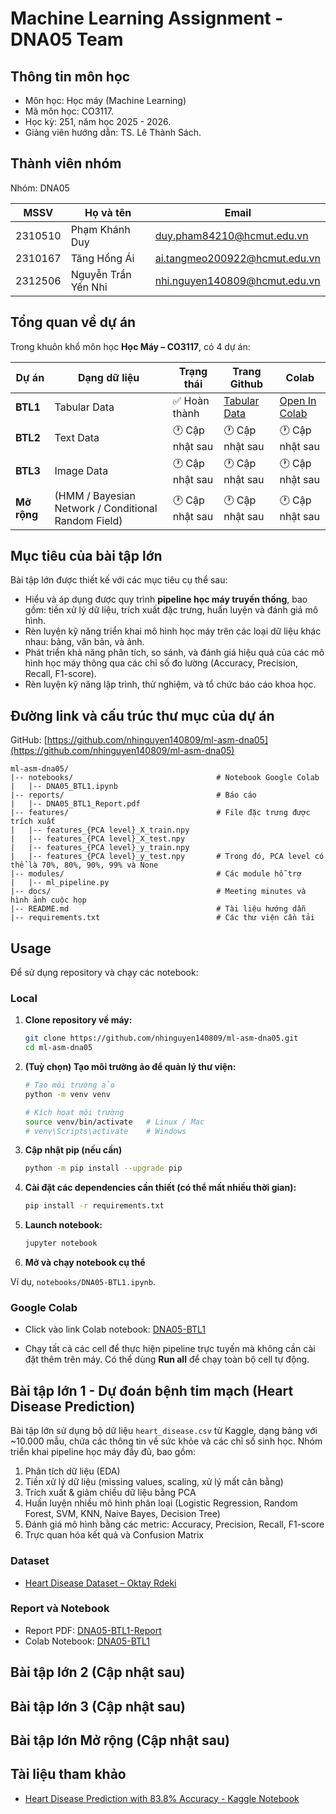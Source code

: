 # Machine Learning Assignment - DNA05 Team

## Thông tin môn học

- Môn học: Học máy (Machine Learning) 
- Mã môn học: CO3117.
- Học kỳ: 251, năm học 2025 - 2026.
- Giảng viên hướng dẫn: TS. Lê Thành Sách.

## Thành viên nhóm

Nhóm: DNA05

|MSSV| Họ và tên| Email|
|----|----------|------|
|2310510| Phạm Khánh Duy| duy.pham84210@hcmut.edu.vn|
|2310167| Tăng Hồng Ái| ai.tangmeo200922@hcmut.edu.vn|
|2312506| Nguyễn Trần Yến Nhi| nhi.nguyen140809@hcmut.edu.vn|

## Tổng quan về dự án

Trong khuôn khổ môn học **Học Máy – CO3117**, có 4 dự án:

| Dự án                         | Dạng dữ liệu                                                  | Trạng thái      | Trang Github   | Colab       |
|---------------------------------|---------------------------------------------------------|---------------------------------|----------------|-------------|
| **BTL1**                          | Tabular Data                                            | ✅ Hoàn thành | [Tabular Data](https://nhinguyen140809.github.io/ml-asm-dna05/)   | [Open In Colab](https://colab.research.google.com/drive/1Bz4B_MAlvOQ6Acb93SF8WxtnKEEAdTf7?usp=sharing) |
| **BTL2**                          | Text Data                                               | 🕐 Cập nhật sau | 🕐 Cập nhật sau            | 🕐 Cập nhật sau |
| **BTL3**                          | Image Data                                              | 🕐 Cập nhật sau | 🕐 Cập nhật sau            | 🕐 Cập nhật sau |
| **Mở rộng** | (HMM / Bayesian Network / Conditional Random Field)     | 🕐 Cập nhật sau | 🕐 Cập nhật sau            | 🕐 Cập nhật sau |

## Mục tiêu của bài tập lớn

Bài tập lớn được thiết kế với các mục tiêu cụ thể sau:

- Hiểu và áp dụng được quy trình **pipeline học máy truyền thống**, bao gồm: tiền xử lý dữ liệu, trích xuất đặc trưng, huấn luyện và đánh giá mô hình.
- Rèn luyện kỹ năng triển khai mô hình học máy trên các loại dữ liệu khác nhau: bảng, văn bản, và ảnh.
- Phát triển khả năng phân tích, so sánh, và đánh giá hiệu quả của các mô hình học máy thông qua các chỉ số đo lường (Accuracy, Precision, Recall, F1-score).
- Rèn luyện kỹ năng lập trình, thử nghiệm, và tổ chức báo cáo khoa học.

## Đường link và cấu trúc thư mục của dự án

GitHub: [https://github.com/nhinguyen140809/ml-asm-dna05](https://github.com/nhinguyen140809/ml-asm-dna05)

```
ml-asm-dna05/
|-- notebooks/                                # Notebook Google Colab
|   |-- DNA05_BTL1.ipynb                 
|-- reports/                                  # Báo cáo
|   |-- DNA05_BTL1_Report.pdf
|-- features/                                 # File đặc trưng được trích xuất
|   |-- features_{PCA level}_X_train.npy
|   |-- features_{PCA level}_X_test.npy
|   |-- features_{PCA level}_y_train.npy
|   |-- features_{PCA level}_y_test.npy       # Trong đó, PCA level có thể là 70%, 80%, 90%, 99% và None
|-- modules/                                  # Các module hỗ trợ
|   |-- ml_pipeline.py
|-- docs/                                     # Meeting minutes và hình ảnh cuộc họp
|-- README.md                                 # Tài liệu hướng dẫn
|-- requirements.txt                          # Các thư viện cần tải
```

## Usage

Để sử dụng repository và chạy các notebook:
### Local
1. **Clone repository về máy:**

    ```bash
    git clone https://github.com/nhinguyen140809/ml-asm-dna05.git
    cd ml-asm-dna05
    ```

2. **(Tuỳ chọn) Tạo môi trường ảo để quản lý thư viện:**

    ```bash
    # Tạo môi trường ảo
    python -m venv venv

    # Kích hoạt môi trường
    source venv/bin/activate   # Linux / Mac
    # venv\Scripts\activate    # Windows
    ```

3. **Cập nhật pip (nếu cần)**

    ```bash
    python -m pip install --upgrade pip
    ```

4. **Cài đặt các dependencies cần thiết (có thể mất nhiều thời gian):**

    ```bash
    pip install -r requirements.txt
    ```

5. **Launch notebook:**

    ```bash
    jupyter notebook
    ```

6. **Mở và chạy notebook cụ thể**

Ví dụ, `notebooks/DNA05-BTL1.ipynb`.

### Google Colab

- Click vào link Colab notebook: [DNA05-BTL1](https://colab.research.google.com/drive/1Bz4B_MAlvOQ6Acb93SF8WxtnKEEAdTf7?usp=sharing)

- Chạy tất cả các cell để thực hiện pipeline trực tuyến mà không cần cài đặt thêm trên máy. Có thể dùng **Run all** để chạy toàn bộ cell tự động.

## Bài tập lớn 1 - Dự đoán bệnh tim mạch (Heart Disease Prediction)

Bài tập lớn sử dụng bộ dữ liệu `heart_disease.csv` từ Kaggle, dạng bảng với ~10.000 mẫu, chứa các thông tin về sức khỏe và các chỉ số sinh học. Nhóm triển khai pipeline học máy đầy đủ, bao gồm:

1. Phân tích dữ liệu (EDA)  
2. Tiền xử lý dữ liệu (missing values, scaling, xử lý mất cân bằng)  
3. Trích xuất & giảm chiều dữ liệu bằng PCA  
4. Huấn luyện nhiều mô hình phân loại (Logistic Regression, Random Forest, SVM, KNN, Naive Bayes, Decision Tree)  
5. Đánh giá mô hình bằng các metric: Accuracy, Precision, Recall, F1-score  
6. Trực quan hóa kết quả và Confusion Matrix  

### Dataset

- [Heart Disease Dataset – Oktay Rdeki](https://www.kaggle.com/datasets/oktayrdeki/heart-disease)  

### Report và Notebook

- Report PDF: [DNA05-BTL1-Report](https://github.com/nhinguyen140809/ml-asm-dna05/blob/main/reports/DNA05_BTL1_Report.pdf)  
- Colab Notebook: [DNA05-BTL1](https://colab.research.google.com/drive/1Bz4B_MAlvOQ6Acb93SF8WxtnKEEAdTf7?usp=sharing)  

## Bài tập lớn 2 (Cập nhật sau)

## Bài tập lớn 3 (Cập nhật sau)

## Bài tập lớn Mở rộng (Cập nhật sau)

## Tài liệu tham khảo

- [Heart Disease Prediction with 83.8% Accuracy - Kaggle Notebook](https://www.kaggle.com/code/hossainhedayati/heart-disease-prediction-with-83-8-accuracy)
